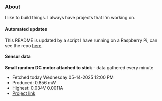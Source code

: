 ### About
I like to build things. I always have projects that I'm working on.

#### Automated updates
This README is updated by a script I have running on a Raspberry Pi, can see the repo [here](https://github.com/jdc-cunningham/raspi-git-repo-updater).

#### Sensor data


**Small random DC motor attached to stick** - data gathered every minute
- Fetched today Wednesday 05-14-2025 12:00 PM
- Produced: 0.856 mW
- Highest: 0.034V 0.0011A
- [Project link](https://github.com/jdc-cunningham/turbine-raspi)